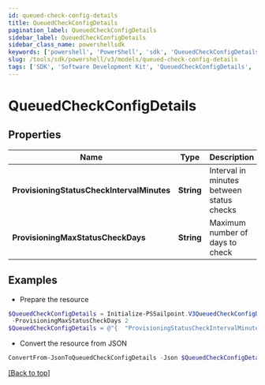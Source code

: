 ```yaml
---
id: queued-check-config-details
title: QueuedCheckConfigDetails
pagination_label: QueuedCheckConfigDetails
sidebar_label: QueuedCheckConfigDetails
sidebar_class_name: powershellsdk
keywords: ['powershell', 'PowerShell', 'sdk', 'QueuedCheckConfigDetails', 'QueuedCheckConfigDetails'] 
slug: /tools/sdk/powershell/v3/models/queued-check-config-details
tags: ['SDK', 'Software Development Kit', 'QueuedCheckConfigDetails', 'QueuedCheckConfigDetails']
---
```



# QueuedCheckConfigDetails

## Properties

Name | Type | Description | Notes
------------ | ------------- | ------------- | -------------
**ProvisioningStatusCheckIntervalMinutes** | **String** | Interval in minutes between status checks | [required]
**ProvisioningMaxStatusCheckDays** | **String** | Maximum number of days to check | [required]

## Examples

- Prepare the resource
```powershell
$QueuedCheckConfigDetails = Initialize-PSSailpoint.V3QueuedCheckConfigDetails  -ProvisioningStatusCheckIntervalMinutes 30 `
 -ProvisioningMaxStatusCheckDays 2
$QueuedCheckConfigDetails = @"{  "ProvisioningStatusCheckIntervalMinutes": "30", "ProvisioningMaxStatusCheckDays": "2" }"@
```

- Convert the resource from JSON
```powershell
ConvertFrom-JsonToQueuedCheckConfigDetails -Json $QueuedCheckConfigDetails
```


[[Back to top]](#) 

